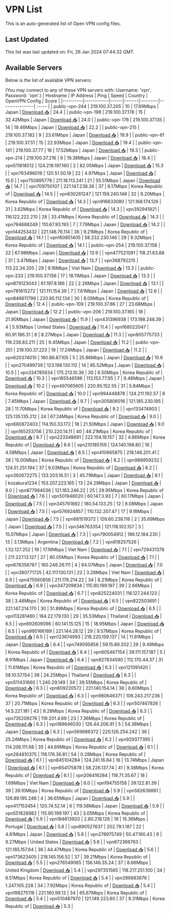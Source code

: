 # VPN List

This is an auto-generated list of Open VPN config files.

## Last Updated

This list was last updated on: Fri, 26 Jan 2024 07:44:32 GMT.

## Available Servers

Below is the list of available VPN servers:

(You may connect to any of these VPN servers with: Username: 'vpn', Password: 'vpn'.)
| Hostname | IP Address | Ping | Speed | Country | OpenVPN Config | Score |
|----------|------------|------|-------|---------|----------------| ----- |
| public-vpn-244 | 219.100.37.205 | 10 | 17.69Mbps | Japan | [Download 📥](./configs/server_0_JP.ovpn) | 24.4 |
| public-vpn-198 | 219.100.37.178 | 15 | 32.42Mbps | Japan | [Download 📥](./configs/server_1_JP.ovpn) | 24.0 |
| public-vpn-178 | 219.100.37.135 | 14 | 19.46Mbps | Japan | [Download 📥](./configs/server_2_JP.ovpn) | 22.2 |
| public-vpn-215 | 219.100.37.182 | 9 | 23.61Mbps | Japan | [Download 📥](./configs/server_3_JP.ovpn) | 19.9 |
| public-vpn-61 | 219.100.37.51 | 15 | 22.93Mbps | Japan | [Download 📥](./configs/server_4_JP.ovpn) | 19.4 |
| public-vpn-141 | 219.100.37.77 | 16 | 17.52Mbps | Japan | [Download 📥](./configs/server_5_JP.ovpn) | 19.3 |
| public-vpn-214 | 219.100.37.216 | 9 | 19.38Mbps | Japan | [Download 📥](./configs/server_6_JP.ovpn) | 18.4 |
| vpn511818512 | 124.219.197.160 | 2 | 82.05Mbps | Japan | [Download 📥](./configs/server_7_JP.ovpn) | 15.3 |
| vpn763496019 | 120.51.50.19 | 22 | 4.97Mbps | Japan | [Download 📥](./configs/server_8_JP.ovpn) | 15.0 |
| vpn750895778 | 211.18.113.241 | 21 | 55.51Mbps | Japan | [Download 📥](./configs/server_9_JP.ovpn) | 14.7 |
| vpn709750107 | 221.147.238.36 | 37 | 8.17Mbps | Korea Republic of | [Download 📥](./configs/server_10_KR.ovpn) | 14.5 |
| vpn630261247 | 121.159.240.148 | 32 | 8.20Mbps | Korea Republic of | [Download 📥](./configs/server_11_KR.ovpn) | 14.3 |
| vpn916633080 | 121.168.174.126 | 31 | 3.62Mbps | Korea Republic of | [Download 📥](./configs/server_12_KR.ovpn) | 14.3 |
| vpn392941821 | 116.122.222.210 | 28 | 33.41Mbps | Korea Republic of | [Download 📥](./configs/server_13_KR.ovpn) | 14.3 |
| vpn794688249 | 110.67.93.193 | 7 | 7.79Mbps | Japan | [Download 📥](./configs/server_14_JP.ovpn) | 14.2 |
| vpn144253432 | 221.146.76.114 | 36 | 9.21Mbps | Korea Republic of | [Download 📥](./configs/server_15_KR.ovpn) | 14.1 |
| vpn160851405 | 58.232.230.146 | 29 | 9.32Mbps | Korea Republic of | [Download 📥](./configs/server_16_KR.ovpn) | 14.1 |
| public-vpn-254 | 219.100.37.158 | 22 | 67.98Mbps | Japan | [Download 📥](./configs/server_17_JP.ovpn) | 13.9 |
| vpn477521091 | 118.21.63.88 | 31 | 3.47Mbps | Japan | [Download 📥](./configs/server_18_JP.ovpn) | 13.7 |
| vpn368792215 | 113.22.34.205 | 29 | 9.16Mbps | Viet Nam | [Download 📥](./configs/server_19_VN.ovpn) | 13.3 |
| public-vpn-233 | 219.100.37.156 | 17 | 18.11Mbps | Japan | [Download 📥](./configs/server_20_JP.ovpn) | 13.3 |
| vpn879123043 | 61.197.8.186 | 22 | 2.26Mbps | Japan | [Download 📥](./configs/server_21_JP.ovpn) | 13.1 |
| vpn781615272 | 121.111.154.39 | 7 | 7.61Mbps | Japan | [Download 📥](./configs/server_22_JP.ovpn) | 12.6 |
| vpn846611798 | 220.95.112.134 | 30 | 8.09Mbps | Korea Republic of | [Download 📥](./configs/server_23_KR.ovpn) | 12.4 |
| public-vpn-109 | 219.100.37.86 | 27 | 23.68Mbps | Japan | [Download 📥](./configs/server_24_JP.ovpn) | 12.2 |
| public-vpn-206 | 219.100.37.165 | 18 | 21.90Mbps | Japan | [Download 📥](./configs/server_25_JP.ovpn) | 11.9 |
| vpn431396938 | 173.198.248.39 | 4 | 5.93Mbps | United States | [Download 📥](./configs/server_26_US.ovpn) | 11.4 |
| vpn168022047 | 60.91.186.31 | 8 | 8.27Mbps | Japan | [Download 📥](./configs/server_27_JP.ovpn) | 11.3 |
| vpn805775733 | 119.238.83.211 | 25 | 9.45Mbps | Japan | [Download 📥](./configs/server_28_JP.ovpn) | 11.2 |
| public-vpn-251 | 219.100.37.223 | 19 | 17.24Mbps | Japan | [Download 📥](./configs/server_29_JP.ovpn) | 11.2 |
| vpn620374010 | 160.86.87.105 | 5 | 25.86Mbps | Japan | [Download 📥](./configs/server_30_JP.ovpn) | 10.6 |
| vpn270499739 | 123.198.130.112 | 14 | 85.52Mbps | Japan | [Download 📥](./configs/server_31_JP.ovpn) | 10.5 |
| vpn334785634 | 175.213.10.36 | 30 | 6.50Mbps | Korea Republic of | [Download 📥](./configs/server_32_KR.ovpn) | 10.3 |
| vpn165546596 | 113.153.77.95 | 7 | 9.48Mbps | Japan | [Download 📥](./configs/server_33_JP.ovpn) | 10.2 |
| vpn497065605 | 220.95.152.55 | 31 | 5.84Mbps | Korea Republic of | [Download 📥](./configs/server_34_KR.ovpn) | 10.0 |
| vpn994448878 | 124.211.192.57 | 8 | 7.45Mbps | Japan | [Download 📥](./configs/server_35_JP.ovpn) | 9.7 |
| vpn305806016 | 121.185.230.195 | 28 | 11.70Mbps | Korea Republic of | [Download 📥](./configs/server_36_KR.ovpn) | 9.2 |
| vpn133474903 | 125.135.135.212 | 24 | 67.24Mbps | Korea Republic of | [Download 📥](./configs/server_37_KR.ovpn) | 9.0 |
| vpn680872403 | 114.150.33.172 | 18 | 21.50Mbps | Japan | [Download 📥](./configs/server_38_JP.ovpn) | 9.0 |
| vpn165253756 | 210.220.14.11 | 40 | 48.21Mbps | Korea Republic of | [Download 📥](./configs/server_39_KR.ovpn) | 8.7 |
| vpn223348691 | 222.104.19.157 | 32 | 4.86Mbps | Korea Republic of | [Download 📥](./configs/server_40_KR.ovpn) | 8.6 |
| vpn210185159 | 124.140.198.80 | 16 | 4.58Mbps | Japan | [Download 📥](./configs/server_41_JP.ovpn) | 8.5 |
| vpn410665875 | 218.148.201.41 | 28 | 15.00Mbps | Korea Republic of | [Download 📥](./configs/server_42_KR.ovpn) | 8.2 |
| vpn988959232 | 124.51.251.194 | 37 | 9.03Mbps | Korea Republic of | [Download 📥](./configs/server_43_KR.ovpn) | 8.2 |
| vpn392672275 | 133.203.16.51 | 3 | 45.79Mbps | Japan | [Download 📥](./configs/server_44_JP.ovpn) | 8.1 |
| kozakura1234 | 153.207.223.165 | 13 | 24.29Mbps | Japan | [Download 📥](./configs/server_45_JP.ovpn) | 8.0 |
| vpn877984036 | 121.183.246.22 | 25 | 29.95Mbps | Korea Republic of | [Download 📥](./configs/server_46_KR.ovpn) | 7.6 |
| vpn501948020 | 60.147.3.93 | 7 | 60.17Mbps | Japan | [Download 📥](./configs/server_47_JP.ovpn) | 7.5 |
| vpn345761892 | 180.54.133.25 | 12 | 8.08Mbps | Japan | [Download 📥](./configs/server_48_JP.ovpn) | 7.5 |
| vpn576924857 | 110.132.207.47 | 17 | 9.18Mbps | Japan | [Download 📥](./configs/server_49_JP.ovpn) | 7.5 |
| vpn681519372 | 126.60.238.116 | 2 | 35.69Mbps | Japan | [Download 📥](./configs/server_50_JP.ovpn) | 7.5 |
| vpn346763354 | 121.118.102.157 | 3 | 15.07Mbps | Japan | [Download 📥](./configs/server_51_JP.ovpn) | 7.3 |
| vpn790054912 | 186.12.184.230 | 13 | 3.13Mbps | Argentina | [Download 📥](./configs/server_52_AR.ovpn) | 7.2 |
| vpn818257526 | 1.52.127.252 | 19 | 17.16Mbps | Viet Nam | [Download 📥](./configs/server_53_VN.ovpn) | 7.1 |
| vpn729431378 | 211.227.13.127 | 27 | 80.05Mbps | Korea Republic of | [Download 📥](./configs/server_54_KR.ovpn) | 7.1 |
| vpn678358787 | 160.248.26.111 | 4 | 84.07Mbps | Japan | [Download 📥](./configs/server_55_JP.ovpn) | 7.0 |
| vpn380771725 | 42.117.130.131 | 22 | 3.28Mbps | Viet Nam | [Download 📥](./configs/server_56_VN.ovpn) | 6.9 |
| vpn475560856 | 211.176.214.22 | 34 | 8.21Mbps | Korea Republic of | [Download 📥](./configs/server_57_KR.ovpn) | 6.9 |
| vpn347209834 | 115.90.199.197 | 39 | 2.66Mbps | Korea Republic of | [Download 📥](./configs/server_58_KR.ovpn) | 6.7 |
| vpn825224031 | 116.127.244.123 | 38 | 3.46Mbps | Korea Republic of | [Download 📥](./configs/server_59_KR.ovpn) | 6.5 |
| vpn822503691 | 221.147.214.170 | 30 | 51.89Mbps | Korea Republic of | [Download 📥](./configs/server_60_KR.ovpn) | 6.5 |
| vpn113281460 | 184.22.179.130 | 29 | 35.53Mbps | Thailand | [Download 📥](./configs/server_61_TH.ovpn) | 6.5 |
| vpn692609096 | 60.141.15.125 | 15 | 18.95Mbps | Japan | [Download 📥](./configs/server_62_JP.ovpn) | 6.5 |
| vpn995166189 | 221.144.28.12 | 29 | 9.57Mbps | Korea Republic of | [Download 📥](./configs/server_63_KR.ovpn) | 6.5 |
| vpn123674993 | 218.220.159.137 | 14 | 11.81Mbps | Japan | [Download 📥](./configs/server_64_JP.ovpn) | 6.4 |
| vpn749095858 | 59.15.89.202 | 29 | 9.49Mbps | Korea Republic of | [Download 📥](./configs/server_65_KR.ovpn) | 6.4 |
| vpn605467154 | 39.111.157.187 | 5 | 8.91Mbps | Japan | [Download 📥](./configs/server_66_JP.ovpn) | 6.4 |
| vpn927834590 | 112.170.44.37 | 31 | 11.61Mbps | Korea Republic of | [Download 📥](./configs/server_67_KR.ovpn) | 6.3 |
| vpn121091420 | 58.10.57.154 | 38 | 24.25Mbps | Thailand | [Download 📥](./configs/server_68_TH.ovpn) | 6.3 |
| vpn511431660 | 1.240.29.149 | 34 | 39.55Mbps | Korea Republic of | [Download 📥](./configs/server_69_KR.ovpn) | 6.3 |
| vpn609220572 | 221.140.154.14 | 38 | 8.60Mbps | Korea Republic of | [Download 📥](./configs/server_70_KR.ovpn) | 6.3 |
| vpn980646371 | 106.243.217.236 | 37 | 20.71Mbps | Korea Republic of | [Download 📥](./configs/server_71_KR.ovpn) | 6.3 |
| vpn507467826 | 14.5.221.181 | 43 | 9.28Mbps | Korea Republic of | [Download 📥](./configs/server_72_KR.ovpn) | 6.3 |
| vpn735209276 | 119.201.4.69 | 23 | 7.36Mbps | Korea Republic of | [Download 📥](./configs/server_73_KR.ovpn) | 6.3 |
| vpn189646030 | 126.44.206.91 | 5 | 54.38Mbps | Japan | [Download 📥](./configs/server_74_JP.ovpn) | 6.3 |
| vpn569686372 | 220.126.254.242 | 36 | 25.24Mbps | Korea Republic of | [Download 📥](./configs/server_75_KR.ovpn) | 6.2 |
| vpn929377395 | 114.206.111.68 | 35 | 44.69Mbps | Korea Republic of | [Download 📥](./configs/server_76_KR.ovpn) | 6.1 |
| vpn284810375 | 118.176.36.81 | 54 | 0.28Mbps | Korea Republic of | [Download 📥](./configs/server_77_KR.ovpn) | 6.1 |
| vpn845104284 | 124.241.16.84 | 16 | 13.74Mbps | Japan | [Download 📥](./configs/server_78_JP.ovpn) | 6.1 |
| vpn654175878 | 58.226.137.74 | 41 | 9.38Mbps | Korea Republic of | [Download 📥](./configs/server_79_KR.ovpn) | 6.1 |
| vpn206416284 | 118.71.35.67 | 18 | 1.69Mbps | Viet Nam | [Download 📥](./configs/server_80_VN.ovpn) | 6.0 |
| vpn194755158 | 39.122.81.39 | 39 | 39.10Mbps | Korea Republic of | [Download 📥](./configs/server_81_KR.ovpn) | 5.9 |
| vpn582639881 | 126.89.195.248 | 4 | 36.65Mbps | Japan | [Download 📥](./configs/server_82_JP.ovpn) | 5.9 |
| vpn417153454 | 120.74.52.14 | 6 | 119.58Mbps | Japan | [Download 📥](./configs/server_83_JP.ovpn) | 5.9 |
| vpn551626982 | 115.90.199.197 | 43 | 3.05Mbps | Korea Republic of | [Download 📥](./configs/server_84_KR.ovpn) | 5.9 |
| vpn184613920 | 2.80.218.126 | 19 | 15.36Mbps | Portugal | [Download 📥](./configs/server_85_PT.ovpn) | 5.8 |
| vpn890527637 | 202.79.1.187 | 22 | 4.81Mbps | Japan | [Download 📥](./configs/server_86_JP.ovpn) | 5.8 |
| vpn276975749 | 50.47.190.43 | 6 | 9.27Mbps | United States | [Download 📥](./configs/server_87_US.ovpn) | 5.6 |
| vpn672366763 | 121.165.157.64 | 36 | 44.47Mbps | Korea Republic of | [Download 📥](./configs/server_88_KR.ovpn) | 5.6 |
| vpn173623405 | 218.145.156.52 | 37 | 39.21Mbps | Korea Republic of | [Download 📥](./configs/server_89_KR.ovpn) | 5.5 |
| vpn276549065 | 156.146.35.24 | 37 | 8.66Mbps | United Kingdom | [Download 📥](./configs/server_90_GB.ovpn) | 5.4 |
| vpn297351565 | 118.217.251.100 | 34 | 6.51Mbps | Korea Republic of | [Download 📥](./configs/server_91_KR.ovpn) | 5.4 |
| vpn286683676 | 1.247.105.228 | 34 | 7.92Mbps | Korea Republic of | [Download 📥](./configs/server_92_KR.ovpn) | 5.4 |
| vpn198275116 | 221.160.99.13 | 34 | 65.67Mbps | Korea Republic of | [Download 📥](./configs/server_93_KR.ovpn) | 5.4 |
| vpn510487970 | 121.149.223.60 | 37 | 9.31Mbps | Korea Republic of | [Download 📥](./configs/server_94_KR.ovpn) | 5.3 |
